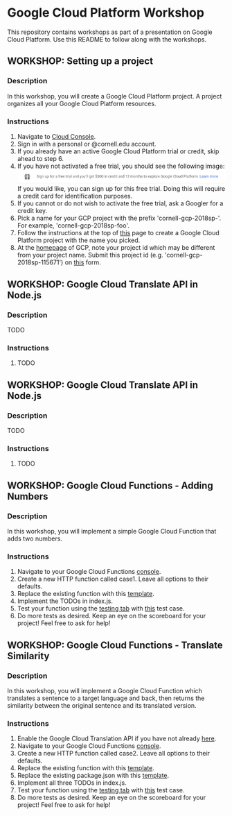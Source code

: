 # Google Cloud Platform Workshop

This repository contains workshops as part of a presentation on Google Cloud Platform. Use this README to follow along with the workshops.

## WORKSHOP: Setting up a project

### Description

In this workshop, you will create a Google Cloud Platform project. A project organizes all your Google Cloud Platform resources.

### Instructions

1. Navigate to [Cloud Console](https://console.cloud.google.com).
1. Sign in with a personal or @cornell.edu account.
1. If you already have an active Google Cloud Platform trial or credit, skip ahead to step 6.
1. If you have not activated a free trial, you should see the following image:
![Free Trial](https://github.com/TrevorEdwards/gcp-workshop/blob/master/create-project/free-trial.png)
If you would like, you can sign up for this free trial. Doing this will require a credit card for identification purposes.
1. If you cannot or do not wish to activate the free trial, ask a Googler for a credit key.
1. Pick a name for your GCP project with the prefix 'cornell-gcp-2018sp-'. For example, 'cornell-gcp-2018sp-foo'.
1. Follow the instructions at the top of [this](https://cloud.google.com/resource-manager/docs/creating-managing-projects) page to create a Google Cloud Platform project with the name you picked.
1. At the [homepage](https://console.cloud.google.com) of GCP, note your project id which may be different from your project name. Submit this project id (e.g. 'cornell-gcp-2018sp-115671') on [this](https://goo.gl/forms/4YF8jiP5kX9r8lNp2) form.

## WORKSHOP: Google Cloud Translate API in Node.js

### Description

TODO

### Instructions

1. TODO

## WORKSHOP: Google Cloud Translate API in Node.js

### Description

TODO

### Instructions

1. TODO

## WORKSHOP: Google Cloud Functions - Adding Numbers

### Description

In this workshop, you will implement a simple Google Cloud Function that adds two numbers.

### Instructions

1. Navigate to your Google Cloud Functions [console](https://console.cloud.google.com/functions/list).
1. Create a new HTTP function called case1. Leave all options to their defaults.
1. Replace the existing function with this [template](https://github.com/TrevorEdwards/gcp-workshop/blob/master/gcf/problems/1/index_template.js).
1. Implement the TODOs in index.js.
1. Test your function using the [testing tab](https://pantheon.corp.google.com/functions/details/us-central1/case1?&tab=testing) with [this](https://github.com/TrevorEdwards/gcp-workshop/blob/master/gcf/problems/1/test_case_1.json) test case.
1. Do more tests as desired. Keep an eye on the scoreboard for your project! Feel free to ask for help!

## WORKSHOP: Google Cloud Functions - Translate Similarity

### Description

In this workshop, you will implement a Google Cloud Function which translates a sentence to a target language and back,
then returns the similarity between the original sentence and its translated version.

### Instructions

1. Enable the Google Cloud Translation API if you have not already [here](https://console.cloud.google.com/apis/api/translate.googleapis.com/overview).
1. Navigate to your Google Cloud Functions [console](https://console.cloud.google.com/functions/list).
1. Create a new HTTP function called case2. Leave all options to their defaults.
1. Replace the existing function with this [template](https://github.com/TrevorEdwards/gcp-workshop/blob/master/gcf/problems/2/index_template.js).
1. Replace the existing package.json with this [template](https://github.com/TrevorEdwards/gcp-workshop/blob/master/gcf/problems/2/package_template.json).
1. Implement all three TODOs in index.js.
1. Test your function using the [testing tab](https://console.cloud.google.com/functions/details/us-central1/case2?&tab=testing) with [this](https://github.com/TrevorEdwards/gcp-workshop/blob/master/gcf/problems/2/sample_input.json) test case.
1. Do more tests as desired. Keep an eye on the scoreboard for your project! Feel free to ask for help!
